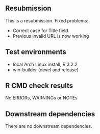 ## Resubmission
This is a resubmission. Fixed problems:

* Correct case for Title field
* Previous invalid URL is now working

## Test environments
* local Arch Linux install, R 3.2.2
* win-builder (devel and release)

## R CMD check results
No ERRORs, WARNINGs or NOTEs

## Downstream dependencies
There are no downstream dependencies.
